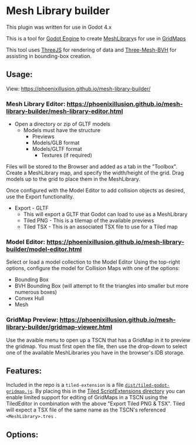 
# Mesh Library builder

This plugin was written for use in Godot 4.x

This is a tool for [Godot Engine](https://godotengine.org) to create [MeshLibrary](https://docs.godotengine.org/en/stable/classes/class_meshlibrary.html)s for use in [GridMaps](https://docs.godotengine.org/en/stable/classes/class_gridmap.html)

This tool uses [ThreeJS](https://threejs.org/) for rendering of data and [Three-Mesh-BVH](https://github.com/gkjohnson/three-mesh-bvh/) for assisting in bounding-box creation.


## Usage:

View: https://phoenixillusion.github.io/mesh-library-builder/

### Mesh Library Editor: https://phoenixillusion.github.io/mesh-library-builder/mesh-library-editor.html
* Open a directory or zip of GLTF models
  * Models must have the structure
    * Previews
    * Models/GLB format
    * Models/GLTF format
      * Textures (if required)

Files will be stored to the Browser and added as a tab in the "Toolbox".
Create a MeshLibrary map, and specify the width/height of the grid.
Drag models up to the grid to place them in the MeshLibrary.

Once configured with the Model Editor to add collision objects as desired, use the Export functionality.

* Export - GLTF
  * This will export a GLTF that Godot can load to use as a MeshLibrary
  * Tiled PNG - This is a tilemap of the available previews
  * Tiled TSX - This is an associated TSX file to use for a Tiled map

### Model Editor: https://phoenixillusion.github.io/mesh-library-builder/model-editor.html

Select or load a model collection to the Model Editor
Using the top-right options, configure the model for Collision Maps with one of the options:
* Bounding Box
* BVH Bounding Box (will attempt to fit the triangles into smaller but more numerous boxes)
* Convex Hull
* Mesh


### GridMap Preview: https://phoenixillusion.github.io/mesh-library-builder/gridmap-viewer.html

Use the avaible menu to open up a TSCN that has a GridMap in it to preview the gridmap.
You must first open the file, then use the drop-down to select one of the available MeshLibraries you have in the browser's IDB storage.


## Features:

Included in the repo is a `tiled-extension` is a file [`dist/tiled-godot-gridmap.js`](./tiled-extension/dist/tiled-godot-gridmap.js).
By placing this in the [Tiled ScriptExtensions directory](https://docs.mapeditor.org/en/stable/manual/scripting/#scripted-extensions) you can enable limited support for editing of GridMaps in a TSCN using the TiledEditor in combination with the above "Export Tiled PNG & TSX". Tiled will expect a TSX file of the same name as the TSCN's referenced `<MeshLibrary>.tres` .

## Options:

